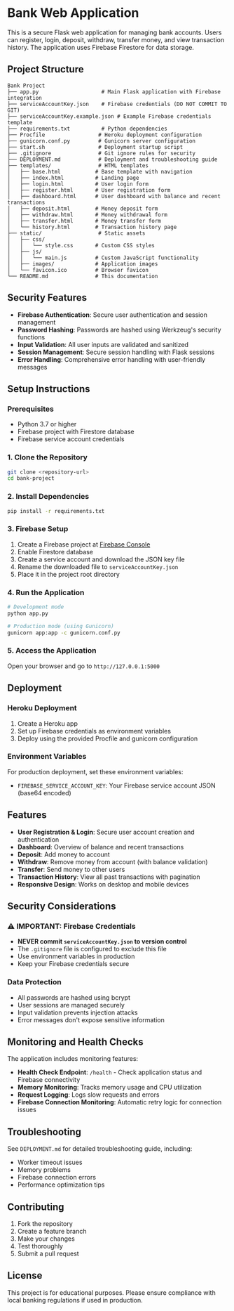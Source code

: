 # Bank Web Application

This is a secure Flask web application for managing bank accounts. Users can register, login, deposit, withdraw, transfer money, and view transaction history. The application uses Firebase Firestore for data storage.

## Project Structure

```
Bank Project
├── app.py                    # Main Flask application with Firebase integration
├── serviceAccountKey.json    # Firebase credentials (DO NOT COMMIT TO GIT)
├── serviceAccountKey.example.json # Example Firebase credentials template
├── requirements.txt          # Python dependencies
├── Procfile                 # Heroku deployment configuration
├── gunicorn.conf.py         # Gunicorn server configuration
├── start.sh                 # Deployment startup script
├── .gitignore               # Git ignore rules for security
├── DEPLOYMENT.md            # Deployment and troubleshooting guide
├── templates/               # HTML templates
│   ├── base.html           # Base template with navigation
│   ├── index.html          # Landing page
│   ├── login.html          # User login form
│   ├── register.html       # User registration form
│   ├── dashboard.html      # User dashboard with balance and recent transactions
│   ├── deposit.html        # Money deposit form
│   ├── withdraw.html       # Money withdrawal form
│   ├── transfer.html       # Money transfer form
│   └── history.html        # Transaction history page
├── static/                  # Static assets
│   ├── css/
│   │   └── style.css       # Custom CSS styles
│   ├── js/
│   │   └── main.js         # Custom JavaScript functionality
│   ├── images/             # Application images
│   └── favicon.ico         # Browser favicon
└── README.md               # This documentation
```

## Security Features

- **Firebase Authentication**: Secure user authentication and session management
- **Password Hashing**: Passwords are hashed using Werkzeug's security functions
- **Input Validation**: All user inputs are validated and sanitized
- **Session Management**: Secure session handling with Flask sessions
- **Error Handling**: Comprehensive error handling with user-friendly messages

## Setup Instructions

### Prerequisites
- Python 3.7 or higher
- Firebase project with Firestore database
- Firebase service account credentials

### 1. Clone the Repository
```bash
git clone <repository-url>
cd bank-project
```

### 2. Install Dependencies
```bash
pip install -r requirements.txt
```

### 3. Firebase Setup
1. Create a Firebase project at [Firebase Console](https://console.firebase.google.com/)
2. Enable Firestore database
3. Create a service account and download the JSON key file
4. Rename the downloaded file to `serviceAccountKey.json`
5. Place it in the project root directory

### 4. Run the Application
```bash
# Development mode
python app.py

# Production mode (using Gunicorn)
gunicorn app:app -c gunicorn.conf.py
```

### 5. Access the Application
Open your browser and go to `http://127.0.0.1:5000`

## Deployment

### Heroku Deployment
1. Create a Heroku app
2. Set up Firebase credentials as environment variables
3. Deploy using the provided Procfile and gunicorn configuration

### Environment Variables
For production deployment, set these environment variables:
- `FIREBASE_SERVICE_ACCOUNT_KEY`: Your Firebase service account JSON (base64 encoded)

## Features

- **User Registration & Login**: Secure user account creation and authentication
- **Dashboard**: Overview of balance and recent transactions
- **Deposit**: Add money to account
- **Withdraw**: Remove money from account (with balance validation)
- **Transfer**: Send money to other users
- **Transaction History**: View all past transactions with pagination
- **Responsive Design**: Works on desktop and mobile devices

## Security Considerations

### ⚠️ IMPORTANT: Firebase Credentials
- **NEVER commit `serviceAccountKey.json` to version control**
- The `.gitignore` file is configured to exclude this file
- Use environment variables in production
- Keep your Firebase credentials secure

### Data Protection
- All passwords are hashed using bcrypt
- User sessions are managed securely
- Input validation prevents injection attacks
- Error messages don't expose sensitive information

## Monitoring and Health Checks

The application includes monitoring features:
- **Health Check Endpoint**: `/health` - Check application status and Firebase connectivity
- **Memory Monitoring**: Tracks memory usage and CPU utilization
- **Request Logging**: Logs slow requests and errors
- **Firebase Connection Monitoring**: Automatic retry logic for connection issues

## Troubleshooting

See `DEPLOYMENT.md` for detailed troubleshooting guide, including:
- Worker timeout issues
- Memory problems
- Firebase connection errors
- Performance optimization tips

## Contributing

1. Fork the repository
2. Create a feature branch
3. Make your changes
4. Test thoroughly
5. Submit a pull request

## License

This project is for educational purposes. Please ensure compliance with local banking regulations if used in production.
